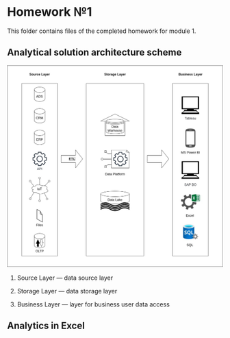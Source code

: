 # Homework №1


This folder contains files of the completed homework for module 1.


## Analytical solution architecture scheme


![analytical-solution-architecture](https://raw.githubusercontent.com/pirmanov/datalearn/main/DE-101/Module1/analytical-solution-architecture.jpg)


1. Source Layer — data source layer


2. Storage Layer — data storage layer


3. Business Layer — layer for business user data access


## Analytics in Excel


